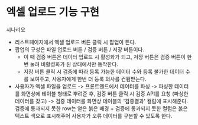 # 엑셀 업로드 기능 구현 

시나리오 
- 리스트페이지에서 엑셀 업로드 버튼 클릭 시 팝업이 뜬다. 
- 팝업의 구성은 파일 업로드 버튼 / 검증 버튼 / 저장 버튼이다.
	- 이 때 검증 버튼은 데이터 업로드 시 활성화가 되고, 저장 버튼은 검증 버튼이 한번 눌려 비활성화가 된 상태에서만 동작한다. 
	- 저장 버튼 클릭 시 검증에 따라 등록 가능한 데이터 수와 등록 불가한 데이터 수를 보여주고, 사용자에게 한번 더 등록 의사를 컨펌받는다.
- 사용자가 엑셀 파일을 업로드 -> 프론트엔드에서 데이터를 파싱 -> 파싱한 데이터를 화면상에 테이블 형태로 뿌려준 후, 검증 버튼 클릭 시 검증 API를 요청 (파싱한 데이터를 갖고) -> 검증 데이터를 화면상 테이블의 '검증결과' 컬럼에 표시해준다. 검증에 통과되지 못한 row는 옅은 붉은 배경 + 검증에 통과되지 못한 컬럼은 붉은 텍스트 색으로 표시해주어 사용자가 오류 데이터를 구분할 수 있도록 한다. 

